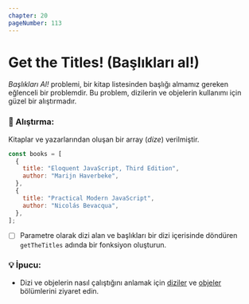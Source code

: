 ```yaml
---
chapter: 20
pageNumber: 113
---
```


# Get the Titles! (Başlıkları al!)

_Başlıkları Al!_ problemi, bir kitap listesinden başlığı almamız gereken eğlenceli bir problemdir. Bu problem, dizilerin ve objelerin kullanımı için güzel bir alıştırmadır.

### 📝 Alıştırma:

Kitaplar ve yazarlarından oluşan bir array (_dize_) verilmiştir.

```javascript
const books = [
  {
    title: "Eloquent JavaScript, Third Edition",
    author: "Marijn Haverbeke",
  },
  {
    title: "Practical Modern JavaScript",
    author: "Nicolás Bevacqua",
  },
];
```

- [ ] Parametre olarak dizi alan ve başlıkları bir dizi içerisinde döndüren `getTheTitles` adında bir fonksiyon oluşturun.

### 💡 İpucu:

- Dizi ve objelerin nasıl çalıştığını anlamak için [diziler](../arrays/) ve [objeler](../objects/) bölümlerini ziyaret edin.
